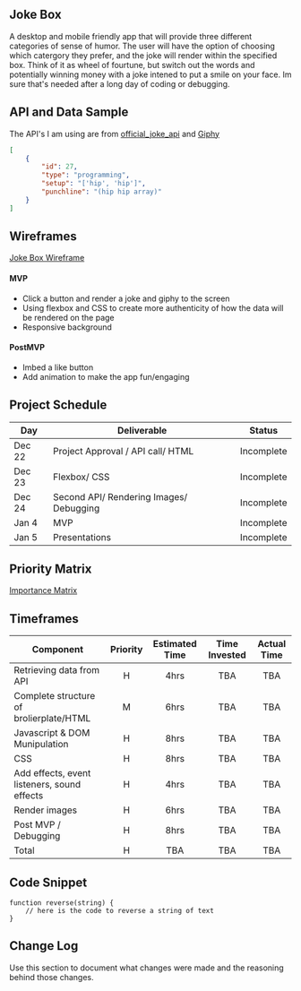 
## Joke Box

A desktop and mobile friendly app that will provide three different categories of sense of humor. The user will have the option of choosing which catergory they prefer, and the joke will render within the specified box. Think of it as wheel of fourtune, but switch out the words and potentially winning money with a joke intened to put a smile on your face. Im sure that's needed after a long day of coding or debugging.

## API and Data Sample

The API's I am using are from [official_joke_api](https://github.com/15Dkatz/official_joke_api) and [Giphy](https://developers.giphy.com/explorer)

```JSON
[
    {
        "id": 27,
        "type": "programming",
        "setup": "['hip', 'hip']",
        "punchline": "(hip hip array)"
    }
]
```

## Wireframes

[Joke Box Wireframe](https://wireframe.cc/2GeUe4)

#### MVP 
- Click a button and render a joke and giphy to the screen
- Using flexbox and CSS to create more authenticity of how the data will be rendered on the page
- Responsive background

#### PostMVP  
- Imbed a like button
- Add animation to make the app fun/engaging 
 
## Project Schedule

|  Day | Deliverable | Status
|---|---| ---|
|Dec 22| Project Approval / API call/ HTML| Incomplete
|Dec 23| Flexbox/ CSS | Incomplete
|Dec 24| Second API/ Rendering Images/ Debugging | Incomplete
|Jan 4| MVP | Incomplete
|Jan 5| Presentations | Incomplete

## Priority Matrix

[Importance Matrix](https://app.moqups.com/52gSDJn7jw/view/page/aa9df7b72?ui=0)

## Timeframes

| Component | Priority | Estimated Time | Time Invested | Actual Time |
| --- | :---: |  :---: | :---: | :---: |
| Retrieving data from API | H | 4hrs| TBA | TBA |
| Complete structure of brolierplate/HTML | M | 6hrs| TBA | TBA|
| Javascript & DOM Munipulation | H | 8hrs| TBA | TBA |
| CSS | H | 8hrs| TBA | TBA |
| Add effects, event listeners, sound effects| H | 4hrs| TBA | TBA |
| Render images| H | 6hrs| TBA | TBA |
| Post MVP / Debugging | H | 8hrs| TBA | TBA |
| Total | H |TBA| TBA| TBA |

## Code Snippet


```
function reverse(string) {
	// here is the code to reverse a string of text
}
```

## Change Log
 Use this section to document what changes were made and the reasoning behind those changes.
